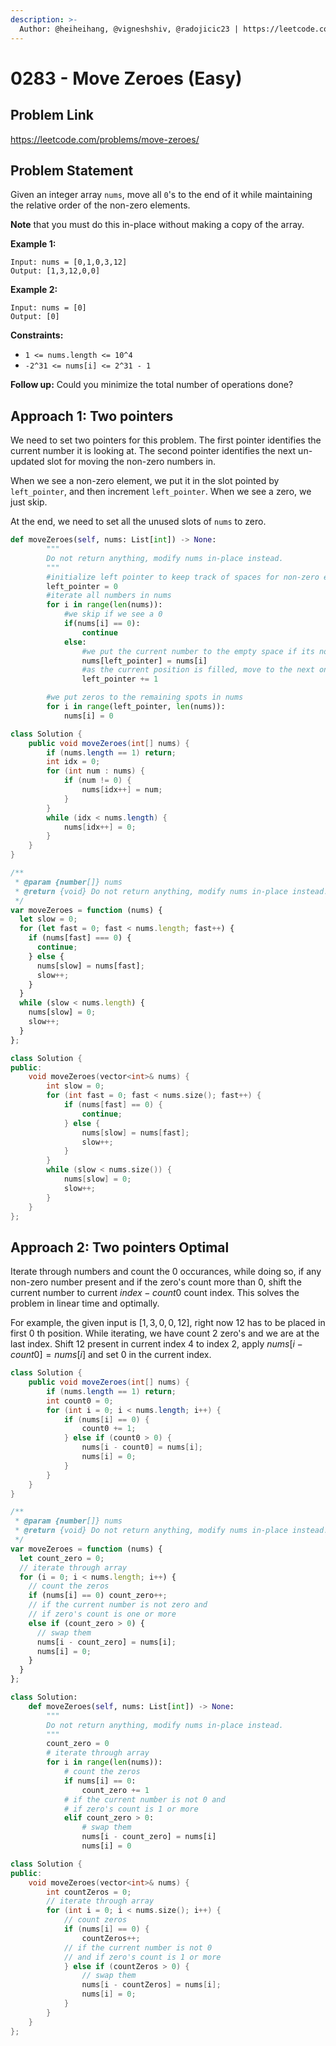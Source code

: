 ```yaml
---
description: >-
  Author: @heiheihang, @vigneshshiv, @radojicic23 | https://leetcode.com/problems/move-zeroes/
---
```


# 0283 - Move Zeroes (Easy)

## Problem Link

https://leetcode.com/problems/move-zeroes/

## Problem Statement

Given an integer array `nums`, move all `0`'s to the end of it while maintaining the relative order of the non-zero elements.

**Note** that you must do this in-place without making a copy of the array.

**Example 1:**

```
Input: nums = [0,1,0,3,12]
Output: [1,3,12,0,0]
```

**Example 2:**

```
Input: nums = [0]
Output: [0]
```

**Constraints:**

- `1 <= nums.length <= 10^4`
- `-2^31 <= nums[i] <= 2^31 - 1`

**Follow up:** Could you minimize the total number of operations done?

## Approach 1: Two pointers

We need to set two pointers for this problem. The first pointer identifies the current number it is looking at. The second pointer identifies the next un-updated slot for moving the non-zero numbers in.

When we see a non-zero element, we put it in the slot pointed by `left_pointer`, and then increment `left_pointer`. When we see a zero, we just skip.

At the end, we need to set all the unused slots of `nums` to zero.

<Tabs>
<TabItem value="py" label="Python">
<SolutionAuthor name="@heiheihang"/>

```python
def moveZeroes(self, nums: List[int]) -> None:
        """
        Do not return anything, modify nums in-place instead.
        """
        #initialize left pointer to keep track of spaces for non-zero elements
        left_pointer = 0
        #iterate all numbers in nums
        for i in range(len(nums)):
            #we skip if we see a 0
            if(nums[i] == 0):
                continue
            else:
                #we put the current number to the empty space if its non-zero
                nums[left_pointer] = nums[i]
                #as the current position is filled, move to the next one
                left_pointer += 1

        #we put zeros to the remaining spots in nums
        for i in range(left_pointer, len(nums)):
            nums[i] = 0

```

</TabItem>

<TabItem value="java" label="Java">
<SolutionAuthor name="@vigneshshiv"/>

```java
class Solution {
    public void moveZeroes(int[] nums) {
        if (nums.length == 1) return;
        int idx = 0;
        for (int num : nums) {
            if (num != 0) {
                nums[idx++] = num;
            }
        }
        while (idx < nums.length) {
            nums[idx++] = 0;
        }
    }
}
```

</TabItem>

<TabItem value="js" label="JavaScript">
<SolutionAuthor name="@radojicic23"/>

```js
/**
 * @param {number[]} nums
 * @return {void} Do not return anything, modify nums in-place instead.
 */
var moveZeroes = function (nums) {
  let slow = 0;
  for (let fast = 0; fast < nums.length; fast++) {
    if (nums[fast] === 0) {
      continue;
    } else {
      nums[slow] = nums[fast];
      slow++;
    }
  }
  while (slow < nums.length) {
    nums[slow] = 0;
    slow++;
  }
};
```

</TabItem>

<TabItem value="cpp" label="C++">
<SolutionAuthor name="@radojicic23"/>

```cpp
class Solution {
public:
    void moveZeroes(vector<int>& nums) {
        int slow = 0;
        for (int fast = 0; fast < nums.size(); fast++) {
            if (nums[fast] == 0) {
                continue;
            } else {
                nums[slow] = nums[fast];
                slow++;
            }
        }
        while (slow < nums.size()) {
            nums[slow] = 0;
            slow++;
        }
    }
};
```

</TabItem>
</Tabs>

## Approach 2: Two pointers Optimal

Iterate through numbers and count the $0$ occurances, while doing so, if any non-zero number present and if the zero's count more than $0$, shift the current number to current $index - count0$ count index. This solves the problem in linear time and optimally.

For example, the given input is $[1, 3, 0, 0, 12]$, right now $12$ has to be placed in first $0$ th position. While iterating, we have count $2$ zero's and we are at the last index. Shift $12$ present in current index $4$ to index $2$, apply $nums[i - count0] = nums[i]$ and set $0$ in the current index.

<Tabs>
<TabItem value="java" label="Java">
<SolutionAuthor name="@vigneshshiv"/>

```java
class Solution {
    public void moveZeroes(int[] nums) {
        if (nums.length == 1) return;
        int count0 = 0;
        for (int i = 0; i < nums.length; i++) {
            if (nums[i] == 0) {
                count0 += 1;
            } else if (count0 > 0) {
                nums[i - count0] = nums[i];
                nums[i] = 0;
            }
        }
    }
}
```

</TabItem>

<TabItem value="javascript" label="JavaScript">
<SolutionAuthor name="@radojicic23"/>

```javascript
/**
 * @param {number[]} nums
 * @return {void} Do not return anything, modify nums in-place instead.
 */
var moveZeroes = function (nums) {
  let count_zero = 0;
  // iterate through array
  for (i = 0; i < nums.length; i++) {
    // count the zeros
    if (nums[i] == 0) count_zero++;
    // if the current number is not zero and
    // if zero's count is one or more
    else if (count_zero > 0) {
      // swap them
      nums[i - count_zero] = nums[i];
      nums[i] = 0;
    }
  }
};
```

</TabItem>

<TabItem value="python" label="Python">
<SolutionAuthor name="@radojicic23"/>

```python
class Solution:
    def moveZeroes(self, nums: List[int]) -> None:
        """
        Do not return anything, modify nums in-place instead.
        """
        count_zero = 0
        # iterate through array
        for i in range(len(nums)):
            # count the zeros
            if nums[i] == 0:
                count_zero += 1
            # if the current number is not 0 and
            # if zero's count is 1 or more
            elif count_zero > 0:
                # swap them
                nums[i - count_zero] = nums[i]
                nums[i] = 0
```

</TabItem>

<TabItem value="cpp" label="C++">
<SolutionAuthor name="@radojicic23"/>

```cpp
class Solution {
public:
    void moveZeroes(vector<int>& nums) {
        int countZeros = 0;
        // iterate through array
        for (int i = 0; i < nums.size(); i++) {
            // count zeros
            if (nums[i] == 0) {
                countZeros++;
            // if the current number is not 0
            // and if zero's count is 1 or more
            } else if (countZeros > 0) {
                // swap them
                nums[i - countZeros] = nums[i];
                nums[i] = 0;
            }
        }
    }
};
```

</TabItem>
</Tabs>
